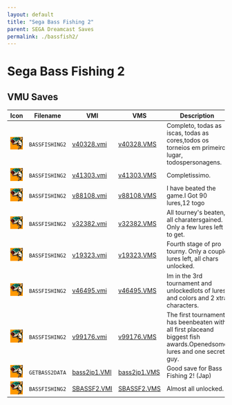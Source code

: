 ```yaml
---
layout: default
title: "Sega Bass Fishing 2"
parent: SEGA Dreamcast Saves
permalink: ./bassfish2/
---
```

# Sega Bass Fishing 2

## VMU Saves

| Icon | Filename | VMI | VMS | Description |
|------|----------|-----|-----|-------------|
| ![Sega Bass Fishing 2](../icons/BASSFISHING2.GIF) | `BASSFISHING2` | [v40328.vmi](v40328.vmi) | [v40328.VMS](v40328.VMS) | Completo, todas as iscas, todas as cores,todos os torneios em primeiro lugar, todospersonagens.  |
| ![Sega Bass Fishing 2](../icons/BASSFISHING2.GIF) | `BASSFISHING2` | [v41303.vmi](v41303.vmi) | [v41303.VMS](v41303.VMS) | Completissimo.  |
| ![Sega Bass Fishing 2](../icons/BASSFISHING2.GIF) | `BASSFISHING2` | [v88108.vmi](v88108.vmi) | [v88108.VMS](v88108.VMS) | I have beated the game.I Got 90 lures,12 togo  |
| ![Sega Bass Fishing 2](../icons/BASSFISHING2.GIF) | `BASSFISHING2` | [v32382.vmi](v32382.vmi) | [v32382.VMS](v32382.VMS) | All tourney's beaten, all charatersgained. Only a few lures left to get.   |
| ![Sega Bass Fishing 2](../icons/BASSFISHING2.GIF) | `BASSFISHING2` | [v19323.vmi](v19323.vmi) | [v19323.VMS](v19323.VMS) | Fourth stage of pro tourny. Only a couple lures left, all chars unlocked.  |
| ![Sega Bass Fishing 2](../icons/BASSFISHING2.GIF) | `BASSFISHING2` | [v46495.vmi](v46495.vmi) | [v46495.VMS](v46495.VMS) | Im in the 3rd tournament and unlockedlots of lures and colors and 2 xtra characters.            |
| ![Sega Bass Fishing 2](../icons/BASSFISHING2.GIF) | `BASSFISHING2` | [v99176.vmi](v99176.vmi) | [v99176.VMS](v99176.VMS) | The first tournament has beenbeaten with all first placeand biggest fish awards.Openedsome lures and one secret guy.  |
| ![Sega Bass Fishing 2](../icons/GETBASS2DATA.GIF) | `GETBASS2DATA` | [bass2jp1.VMI](bass2jp1.VMI) | [bass2jp1.VMS](bass2jp1.VMS) | Good save for Bass Fishing 2! (Jap) |
| ![Sega Bass Fishing 2](../icons/BASSFISHING2.GIF) | `BASSFISHING2` | [SBASSF2.VMI](SBASSF2.VMI) | [SBASSF2.VMS](SBASSF2.VMS) | Almost all unlocked. |
